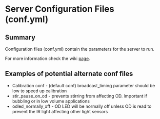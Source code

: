 Server Configuration Files (conf.yml)
===

## Summary

Configuration files (conf.yml) contain the parameters for the server to run.

For more information check the wiki [page](https://khalil-lab.gitbook.io/evolver/software/server-code-structure/configuration-files-conf.yml).

## Examples of potential alternate conf files
- Calibration conf - (default conf) broadcast_timing parameter should be low to speed up calibration
- stir_pause_on_od - prevents stirring from affecting OD. Important if bubbling or in low volume applications
- odled_normally_off - OD LED will be normally off unless OD is read to prevent the IR light affecting other light sensors
